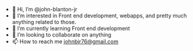 - 👋 Hi, I’m @john-blanton-jr
- 👀 I’m interested in Front end development, webapps, and pretty much anything related to those. 
- 🌱 I’m currently learning Front end development
- 💞️ I’m looking to collaborate on anything
- 📫 How to reach me johnbjr76@gmail.com

<!---
john-blanton-jr/john-blanton-jr is a ✨ special ✨ repository because its `README.md` (this file) appears on your GitHub profile.
You can click the Preview link to take a look at your changes.
--->
